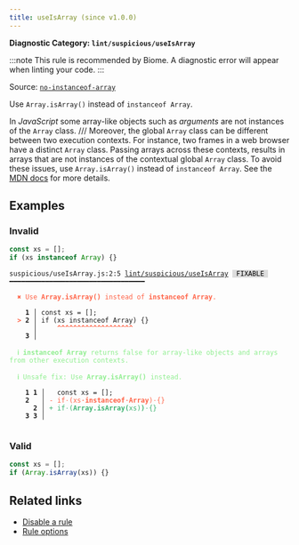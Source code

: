 ```yaml
---
title: useIsArray (since v1.0.0)
---
```


**Diagnostic Category: `lint/suspicious/useIsArray`**

:::note
This rule is recommended by Biome. A diagnostic error will appear when linting your code.
:::

Source: <a href="https://github.com/sindresorhus/eslint-plugin-unicorn/blob/main/docs/rules/no-instanceof-array.md" target="_blank"><code>no-instanceof-array</code></a>

Use `Array.isArray()` instead of `instanceof Array`.

In _JavaScript_ some array-like objects such as _arguments_ are not instances of the `Array` class.    ///
Moreover, the global `Array` class can be different between two execution contexts.
For instance, two frames in a web browser have a distinct `Array` class.
Passing arrays across these contexts, results in arrays that are not instances of the contextual global `Array` class.
To avoid these issues, use `Array.isArray()` instead of `instanceof Array`.
See the [MDN docs](https://developer.mozilla.org/en-US/docs/Web/JavaScript/Reference/Global_Objects/Array/isArray) for more details.

## Examples

### Invalid

```jsx
const xs = [];
if (xs instanceof Array) {}
```

<pre class="language-text"><code class="language-text">suspicious/useIsArray.js:2:5 <a href="https://biomejs.dev/linter/rules/use-is-array">lint/suspicious/useIsArray</a> <span style="color: #000; background-color: #ddd;"> FIXABLE </span> ━━━━━━━━━━━━━━━━━━━━━━━━━━━━━━━━━━

<strong><span style="color: Tomato;">  </span></strong><strong><span style="color: Tomato;">✖</span></strong> <span style="color: Tomato;">Use </span><span style="color: Tomato;"><strong>Array.isArray()</strong></span><span style="color: Tomato;"> instead of </span><span style="color: Tomato;"><strong>instanceof Array</strong></span><span style="color: Tomato;">.</span>
  
    <strong>1 │ </strong>const xs = [];
<strong><span style="color: Tomato;">  </span></strong><strong><span style="color: Tomato;">&gt;</span></strong> <strong>2 │ </strong>if (xs instanceof Array) {}
   <strong>   │ </strong>    <strong><span style="color: Tomato;">^</span></strong><strong><span style="color: Tomato;">^</span></strong><strong><span style="color: Tomato;">^</span></strong><strong><span style="color: Tomato;">^</span></strong><strong><span style="color: Tomato;">^</span></strong><strong><span style="color: Tomato;">^</span></strong><strong><span style="color: Tomato;">^</span></strong><strong><span style="color: Tomato;">^</span></strong><strong><span style="color: Tomato;">^</span></strong><strong><span style="color: Tomato;">^</span></strong><strong><span style="color: Tomato;">^</span></strong><strong><span style="color: Tomato;">^</span></strong><strong><span style="color: Tomato;">^</span></strong><strong><span style="color: Tomato;">^</span></strong><strong><span style="color: Tomato;">^</span></strong><strong><span style="color: Tomato;">^</span></strong><strong><span style="color: Tomato;">^</span></strong><strong><span style="color: Tomato;">^</span></strong><strong><span style="color: Tomato;">^</span></strong>
    <strong>3 │ </strong>
  
<strong><span style="color: lightgreen;">  </span></strong><strong><span style="color: lightgreen;">ℹ</span></strong> <span style="color: lightgreen;"><strong>instanceof Array</strong></span><span style="color: lightgreen;"> returns false for array-like objects and arrays from other execution contexts.</span>
  
<strong><span style="color: lightgreen;">  </span></strong><strong><span style="color: lightgreen;">ℹ</span></strong> <span style="color: lightgreen;">Unsafe fix</span><span style="color: lightgreen;">: </span><span style="color: lightgreen;">Use </span><span style="color: lightgreen;"><strong>Array.isArray()</strong></span><span style="color: lightgreen;"> instead.</span>
  
    <strong>1</strong> <strong>1</strong><strong> │ </strong>  const xs = [];
    <strong>2</strong>  <strong> │ </strong><span style="color: Tomato;">-</span> <span style="color: Tomato;">i</span><span style="color: Tomato;">f</span><span style="color: Tomato;"><span style="opacity: 0.8;">·</span></span><span style="color: Tomato;">(</span><span style="color: Tomato;">x</span><span style="color: Tomato;">s</span><span style="color: Tomato;"><span style="opacity: 0.8;"><strong>·</strong></span></span><span style="color: Tomato;"><strong>i</strong></span><span style="color: Tomato;"><strong>n</strong></span><span style="color: Tomato;"><strong>s</strong></span><span style="color: Tomato;"><strong>t</strong></span><span style="color: Tomato;"><strong>a</strong></span><span style="color: Tomato;"><strong>n</strong></span><span style="color: Tomato;"><strong>c</strong></span><span style="color: Tomato;"><strong>e</strong></span><span style="color: Tomato;"><strong>o</strong></span><span style="color: Tomato;"><strong>f</strong></span><span style="color: Tomato;"><span style="opacity: 0.8;"><strong>·</strong></span></span><span style="color: Tomato;"><strong>A</strong></span><span style="color: Tomato;"><strong>r</strong></span><span style="color: Tomato;"><strong>r</strong></span><span style="color: Tomato;"><strong>a</strong></span><span style="color: Tomato;"><strong>y</strong></span><span style="color: Tomato;">)</span><span style="color: Tomato;"><span style="opacity: 0.8;">·</span></span><span style="color: Tomato;">{</span><span style="color: Tomato;">}</span>
      <strong>2</strong><strong> │ </strong><span style="color: MediumSeaGreen;">+</span> <span style="color: MediumSeaGreen;">i</span><span style="color: MediumSeaGreen;">f</span><span style="color: MediumSeaGreen;"><span style="opacity: 0.8;">·</span></span><span style="color: MediumSeaGreen;">(</span><span style="color: MediumSeaGreen;"><strong>A</strong></span><span style="color: MediumSeaGreen;"><strong>r</strong></span><span style="color: MediumSeaGreen;"><strong>r</strong></span><span style="color: MediumSeaGreen;"><strong>a</strong></span><span style="color: MediumSeaGreen;"><strong>y</strong></span><span style="color: MediumSeaGreen;"><strong>.</strong></span><span style="color: MediumSeaGreen;"><strong>i</strong></span><span style="color: MediumSeaGreen;"><strong>s</strong></span><span style="color: MediumSeaGreen;"><strong>A</strong></span><span style="color: MediumSeaGreen;"><strong>r</strong></span><span style="color: MediumSeaGreen;"><strong>r</strong></span><span style="color: MediumSeaGreen;"><strong>a</strong></span><span style="color: MediumSeaGreen;"><strong>y</strong></span><span style="color: MediumSeaGreen;"><strong>(</strong></span><span style="color: MediumSeaGreen;">x</span><span style="color: MediumSeaGreen;">s</span><span style="color: MediumSeaGreen;">)</span><span style="color: MediumSeaGreen;"><strong>)</strong></span><span style="color: MediumSeaGreen;"><span style="opacity: 0.8;">·</span></span><span style="color: MediumSeaGreen;">{</span><span style="color: MediumSeaGreen;">}</span>
    <strong>3</strong> <strong>3</strong><strong> │ </strong>  
  
</code></pre>

### Valid

```jsx
const xs = [];
if (Array.isArray(xs)) {}
```

## Related links

- [Disable a rule](/linter/#disable-a-lint-rule)
- [Rule options](/linter/#rule-options)
